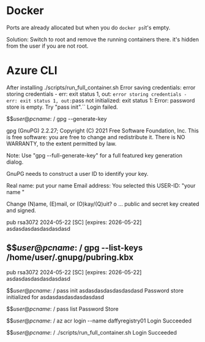 # Docker

Ports are already allocated but when you do `docker ps`it's empty.

Solution:
Switch to root and remove the running containers there. it's hidden from the user if you are not root.

# Azure CLI

After installing
./scripts/run_full_container.sh
Error saving credentials: error storing credentials - err: exit status 1, out: `error storing credentials - err: exit status 1, out:`pass not initialized: exit status 1: Error: password store is empty. Try "pass init".``
Login failed.

$$$user@pcname:~/$ gpg --generate-key

gpg (GnuPG) 2.2.27; Copyright (C) 2021 Free Software Foundation, Inc.
This is free software: you are free to change and redistribute it.
There is NO WARRANTY, to the extent permitted by law.

Note: Use "gpg --full-generate-key" for a full featured key generation dialog.

GnuPG needs to construct a user ID to identify your key.

Real name: put your name
Email address:
You selected this USER-ID:
    "your name <youremail>"

Change (N)ame, (E)mail, or (O)kay/(Q)uit? o
...
public and secret key created and signed.

pub   rsa3072 2024-05-22 [SC] [expires: 2026-05-22]
      asdasdasdasdasdasdasd

$$$user@pcname:~/$ gpg --list-keys
/home/user/.gnupg/pubring.kbx
-------------------------------

pub   rsa3072 2024-05-22 [SC] [expires: 2026-05-22]
      asdasdasdasdasdasdasd

$$$user@pcname:~/$ pass init asdasdasdasdasdasdasd
Password store initialized for asdasdasdasdasdasdasd

$$$user@pcname:~/$ pass list
Password Store

$$$user@pcname:~/$ az acr login --name daffyregistry01
Login Succeeded

$$$user@pcname:~/$ ./scripts/run_full_container.sh
Login Succeeded
